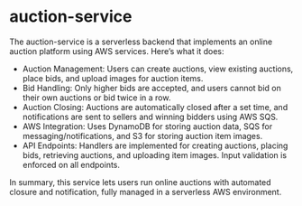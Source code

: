 # auction-service

The auction-service is a serverless backend that implements an online auction platform using AWS services. Here’s what it does:

- Auction Management: Users can create auctions, view existing auctions, place bids, and upload images for auction items.
- Bid Handling: Only higher bids are accepted, and users cannot bid on their own auctions or bid twice in a row.
- Auction Closing: Auctions are automatically closed after a set time, and notifications are sent to sellers and winning bidders using AWS SQS.
- AWS Integration: Uses DynamoDB for storing auction data, SQS for messaging/notifications, and S3 for storing auction item images.
- API Endpoints: Handlers are implemented for creating auctions, placing bids, retrieving auctions, and uploading item images. Input validation is enforced on all endpoints.

In summary, this service lets users run online auctions with automated closure and notification, fully managed in a serverless AWS environment.
